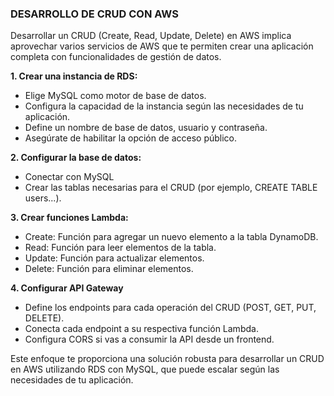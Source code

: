 ### DESARROLLO DE CRUD CON AWS 
Desarrollar un CRUD (Create, Read, Update, Delete) en AWS implica aprovechar varios servicios de AWS que te permiten crear una aplicación completa con funcionalidades de gestión de datos.

**1. Crear una instancia de RDS:**
- Elige MySQL como motor de base de datos.
- Configura la capacidad de la instancia según las necesidades de tu aplicación.
- Define un nombre de base de datos, usuario y contraseña.
- Asegúrate de habilitar la opción de acceso público.

**2. Configurar la base de datos:** 
- Conectar con MySQL 
- Crear las tablas necesarias para el CRUD (por ejemplo, CREATE TABLE users...).

**3. Crear funciones Lambda:** 
- Create: Función para agregar un nuevo elemento a la tabla DynamoDB.
- Read: Función para leer elementos de la tabla.
- Update: Función para actualizar elementos.
- Delete: Función para eliminar elementos.

**4. Configurar API Gateway**
- Define los endpoints para cada operación del CRUD (POST, GET, PUT, DELETE).
- Conecta cada endpoint a su respectiva función Lambda.
- Configura CORS si vas a consumir la API desde un frontend.

Este enfoque te proporciona una solución robusta para desarrollar un CRUD en AWS utilizando RDS con MySQL, que puede escalar según las necesidades de tu aplicación.
